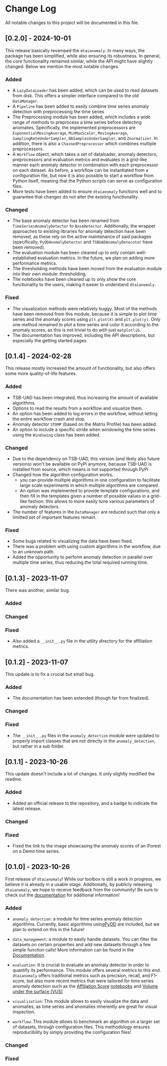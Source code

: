# Change Log
All notable changes to this project will be documented in this file.

## [0.2.0] - 2024-10-01

This release basically revamped the ``dtaianomaly``. In many ways, the package
has been simplified, while also ensuring its robustness. In general, the core
functionality remained similar, while the API might have slightly changed. 
Below we mention the most notable changes.

### Added
- A ``LazyDataLoader`` has been added, which can be used to read datasets from 
  disk. This offers a simpler interface compared to the old ``DataManager``.
- A ``Pipeline`` has been added to easily combine time series anomaly detection
  with preprocessing the time series
- The Preprocessing module has been added, which includes a wide range of
  methods to preprocess a time series before detecting anomalies. Specifically, 
  the implemented preprocessors are ``ExponentialMovingAverage``, ``MinMaxScaler``,
  ``MovingAverage``, ``SamplingRateUnderSampler``, ``NbSamplesUnderSampler``, and
  ``Znormalizer``. In addition, there is also a ``ChainedPreprocessor`` which 
  combines multiple preprocessors. 
- A ``Workflow`` object, which takes a set of dataloader, anomaly detectors, 
  preprocessors and evaluation metrics and evaluates in a grid-like manner
  each anomaly detector in combination with each preprocessor on each dataset.
  As before, a workflow can be instantiated from a configuration file, but now
  it is also possible to start a workflow from Python itself, meaning that the
  Python scripts can serve as configuration files. 
- More tests have been added to ensure ``dtaianomaly`` functions well and to 
  guarantee that changes do not alter the existing functionality. 

### Changed
- The base anomaly detector has been renamed from ``TimeSeriesAnomalyDetector``
  to ``BaseDetector``. Additionally, the wrapper approaches to existing libraries
  for anomaly detection have been removed, as these rely on the active maintenance
  of said packages (specifically, ``PyODAnomalyDetector`` and ``TSBUADAnomalyDetecotor`` 
  have been removed).
- The evaluation module has been cleaned up to only contain well-established 
  evaluation metrics. In the future, we plan on adding more performance metrics.
- The thresholding methods have been moved from the evaluation module into their 
  own module: thresholding.
- The notebooks have been cleaned up to only show the core functionality to the 
  users, making it easier to understand ``dtaianomaly``. 

### Fixed
- The visualization methods were relatively buggy. Most of the methods have been
  removed from this module, because it is simple to plot time series and the anomaly 
  scores using ``plt.plot(X)`` and ``plt.plot(y)``. Only one method remained to 
  plot a time series and color it according to the anomaly scores, as this is not 
  trivial to do with just ``matplotlib``.
- The documentation has improved, including the API descriptions, but especially the
  getting started pages. 

## [0.1.4] - 2024-02-28

This release mostly increased the amount of functionality, but also offers some
more quality-of-life features. 

### Added
- TSB-UAD has been integrated, thus increasing the amount of available algorithms.
- Options to read the results from a workflow and visualize them. 
- An option has been added to log errors in the workflow, without letting 
  the entire workflow crash and stop. 
- Anomaly detector `STOMP` (based on the Matrix Profile) has been added.
- An option to include a specific stride when windowing the time series using the 
  `Windowing` class has been added.

### Changed
- Due to the dependency on TSB-UAD, this version (and likely also future versions)
  won't be available on PyPi anymore, because TSB-UAD is installed from source, which
  means is not supported through PyPi
- Changed how the algorithm configuration works. 
  - you can provide multiple algorithms in one configuration to facilitate large 
    scale experiments in which multiple algorithms are compared. 
  - An option was implemented to provide template configurations, and then 
    fill in the templates given a number of possible values in a grid-like 
    fashion. this allows to more easily tune various parameters of anomaly 
    detectors. 
- The number of features in the `DataManager` are reduced such that only a limitted
  set of important features remain. 

### Fixed
- Some bugs related to visualizing the data have been fixed. 
- There was a problem with using custom algorithms in the workflow, due to an
  unknown path. 
- Added the opportunity to perform anomaly detection in parallel over multiple
  time series, thus reducing the total required running time.

## [0.1.3] - 2023-11-07

There was another, similar bug. 

### Added

### Changed

### Fixed
- Also added a `__init__.py` file in the utility directory for the affiliation metrics.

## [0.1.2] - 2023-11-07

This update is to fix a crucial but small bug. 

### Added
- The documentation has been extended (though far from finalized).

### Changed

### Fixed
- The `__init__.py` files in the `anomaly_detection` module were updated
  to properly import classes that are not directly in the `anomaly_detection`,
  but rather in a sub folder. 

## [0.1.1] - 2023-10-26

This update doesn't include a lot of changes. It only slightly modified the
readme.

### Added
- Added an official release to the repository, and a badge to indicate
  the latest release. 

### Changed

### Fixed
- Fixed the link to the image showcasing the anomaly scores of an 
  IForest on a Demo time series. 

## [0.1.0] - 2023-10-26

First release of `dtaianomaly`! While our toolbox is still a work in progress, 
we believe it is already in a usable stage. Additionally, by publicly releasing 
`dtaianomaly`, we hope to receive feedback from the community! Be sure to check 
out the [documentation](https://u0143709.pages.gitlab.kuleuven.be/dtaianomaly/)
for additional information!

### Added
- `anomaly_detection`: a module for time series anomaly detection algorithms. 
   Currently, basic algorithms using[PyOD](https://github.com/yzhao062/pyod) 
   are included, but we plan to extend on this in the future!

- `data_management`: a module to easily handle datasets. You can filter the datasets on 
   certain properties and add new datasets through a few simple function calls! More 
   information can be found in the [Documentation](https://u0143709.pages.gitlab.kuleuven.be/dtaianomaly/getting_started/data_management.html). 

- `evaluation`: It is crucial to evaluate an anomaly detector in order to quantify its 
   performance. This module offers several metrics to this end. `dtaianomaly` offers 
   traditional metrics such as precision, recall, and F1-score, but also more recent 
   metrics that were tailored for time series anomaly detection such as the
   [Affiliation Score](https://dl.acm.org/doi/10.1145/3534678.3539339)
  [notebooks](notebooks) and [Volume under the surface (VUS)](https://dl.acm.org/doi/10.14778/3551793.3551830)

- `visualization`: This module allows to easily visualize the data and anomalies, as 
   time series and anomalies inherently are great for visual inspection.

- `workflow`: This module allows to benchmark an algorithm on a larger set of datasets, 
   through configuration files. This methodology ensures reproducibility by simply providing 
   the configuration files! 
 
### Changed
 
### Fixed


